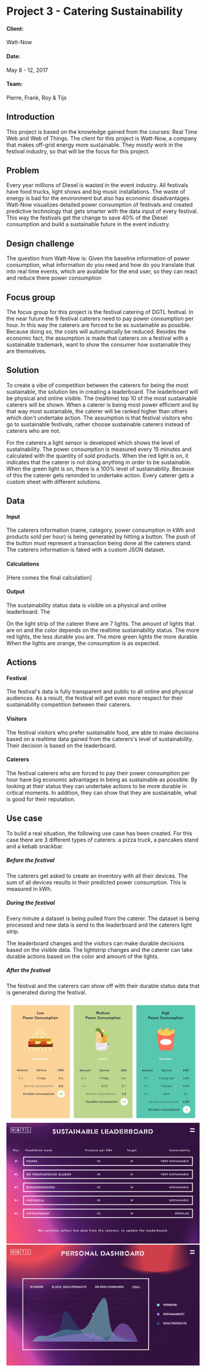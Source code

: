 # Project 3 - Catering Sustainability

#### Client:
Watt-Now

#### Date:
May 8 - 12, 2017

#### Team:
Pierre, Frank, Roy & Tijs

## Introduction

This project is based on the knowledge gained from the courses: Real Time Web and Web of Things. The client for this project is Watt-Now, a company that makes off-grid energy more sustainable. They mostly work in the festival industry, so that will be the focus for this project.

## Problem

Every year millions of Diesel is wasted in the event industry. All festivals have food trucks, light shows and big music installations. The waste of energy is bad for the environment but also has economic disadvantages. Watt-Now visualizes detailed power consumption of festivals and created predictive technology that gets smarter with the data input of every festival. This way the festivals get the change to save 40% of the Diesel consumption and build a sustainable future in the event industry.

## Design challenge

The question from Watt-Now is: Given the baseline information of power consumption, what information do you need and how do you translate that into real time events, which are available for the end user, so they can react and reduce there power consumption

## Focus group

The focus group for this project is the festival catering of DGTL festival. In the near future the 9 festival caterers need to pay power consumption per hour. In this way the caterers are forced to be as sustainable as possible. Because doing so, the costs will automatically be reduced. Besides the economic fact, the assumption is made that caterers on a festival with a sustainable trademark, want to show the consumer how sustainable they are themselves.

## Solution

 To create a vibe of competition between the caterers for being the most sustainable, the solution lies in creating a leaderboard. The leaderboard will be physical and online visible. The (realtime) top 10 of the most sustainable caterers will be shown. When a caterer is being most power efficient and by that way most sustainable, the caterer will be ranked higher than others which don't undertake action. The assumption is that festival visitors who go to sustainable festivals, rather choose sustainable caterers instead of caterers who are not.

 For the caterers a light sensor is developed which shows the level of sustainability. The power consumption is measured every 15 minutes and calculated with the quantity of sold products. When the red light is on, it indicates that the caterer is not doing anything in order to be sustainable. When the green light is on, there is a 100% level of sustainability. Because of this the caterer gets reminded to undertake action. Every caterer gets a custom sheet with different solutions.

## Data

#### Input

The caterers information (name, category, power consumption in kWh and products sold per hour) is being generated by hitting a button. The push of the button must represent a transaction being done at the caterers stand. The caterers information is faked with a custom JSON dataset.

#### Calculations

[Here comes the final calculation]

#### Output

The sustainability status data is visible on a physical and online leaderboard. The

On the light strip of the caterer there are 7 lights. The amount of lights that are on and the color depends on the realtime sustainability status. The more red lights, the less durable you are. The more green lights the more durable. When the lights are orange, the consumption is as expected.

## Actions

#### Festival
The festival's data is fully transparent and public to all online and physical audiences. As a result, the festival will get even more respect for their sustainability competition between their caterers.

#### Visitors
The festival visitors who prefer sustainable food, are able to make decisions based on a realtime data gained from the caterers's level of sustainability. Their decision is based on the leaderboard.

#### Caterers
The festival caterers who are forced to pay their power consumption per hour have big economic advantages in being as sustainable as possible. By looking at their status they can undertake actions to be more durable in critical moments. In addition, they can show that they are sustainable, what is good for their reputation.

## Use case

To build a real situation, the following use case has been created. For this case there are 3 different types of caterers: a pizza truck, a pancakes stand and a kebab snackbar.

##### Before the festival
The caterers get asked to create an inventory with all their devices. The sum of all devices results in their predicted power consumption. This is measured in kWh.

##### During the festival
 Every minute a dataset is being pulled from the caterer. The dataset is being processed and new data is send to the leaderboard and the caterers light strip.

 The leaderboard changes and the visitors can make durable decisions based on the visible data. The lightstrip changes and the caterer can take durable actions based on the color and amount of the lights.

##### After the festival

The festival and the caterers can show off with their durable status data that is generated during the festival.

![Use Case image](images/use-case.jpg)
![Leaderboard image](images/leaderboard.jpg)
![Dashboard image](images/dashboard.jpg)